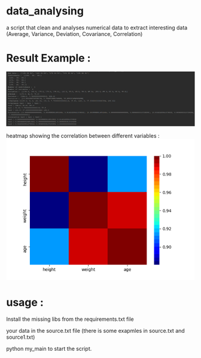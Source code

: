 # data_analysing
a script that clean and analyses numerical data 
to extract interesting data (Average, Variance, Deviation, Covariance, Correlation)

# Result Example :
![result](Results_example/result_analyse.png)

heatmap showing the correlation between different variables : 
![Heatmap](Results_example/my_heatmap.png)

# usage : 
Install the missing libs from the requirements.txt file

your data in the source.txt file (there is some exapmles in source.txt and source1.txt)

python my_main to start the script.
